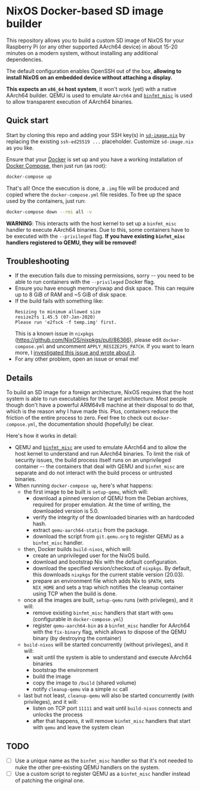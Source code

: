 # NixOS Docker-based SD image builder
This repository allows you to build a custom SD image of NixOS for your Raspberry Pi (or any other
supported AArch64 device) in about 15-20 minutes on a modern system, without installing any
additional dependencies. 

The default configuration enables OpenSSH out of the box, **allowing to install NixOS on an embedded
device without attaching a display.**

**This expects an `x86_64` host system**, it won't work (yet) with a native AArch64 builder. QEMU is
used to emulate `AArch64` and [`binfmt_misc`](https://en.wikipedia.org/wiki/Binfmt_misc) is used to
allow transparent execution of AArch64 binaries.

## Quick start
Start by cloning this repo and adding your SSH key(s) in [`sd-image.nix`](sd-image.nix) by replacing
the existing `ssh-ed25519 ...` placeholder. Customize `sd-image.nix` as you like.

Ensure that your [Docker](https://www.docker.com/) is set up and you have a working installation of
[Docker Compose](https://docs.docker.com/compose/), then just run (as root):

```sh
docker-compose up
```

That's all! Once the execution is done, a `.img` file will be produced and copied where the
`docker-compose.yml` file resides. To free up the space used by the containers, just run:

```sh
docker-compose down --rmi all -v
```

**WARNING**: This interacts with the host kernel to set up a `binfmt_misc` handler to execute
AArch64 binaries. Due to this, some containers have to be executed with the `--privileged` flag.
**If you have existing `binfmt_misc` handlers registered to QEMU, they will be removed!**

## Troubleshooting

- If the execution fails due to missing permissions, sorry -- you need to be able to run containers
  with the `--privileged` Docker flag.
- Ensure you have enough memory/swap and disk space. This can require up to 8 GiB of RAM and ~5 GiB
  of disk space.
- If the build fails with something like:
  ```
  Resizing to minimum allowed size
  resize2fs 1.45.5 (07-Jan-2020)
  Please run 'e2fsck -f temp.img' first.
  ```
  This is a known issue in `nixpkgs` (https://github.com/NixOS/nixpkgs/pull/86366), please edit
  `docker-compose.yml` and uncomment `APPLY_RESIZE2FS_PATCH`. If you want to learn more, I
  [investigated this issue and wrote about
  it](https://rbf.dev/blog/2020/04/why-doesnt-resize2fs-resize-my-fs/).
- For any other problem, open an issue or email me!

## Details

To build an SD image for a foreign architecture, NixOS requires that the host system is able to run
executables for the target architecture. Most people though don't have a powerful ARM64v8 machine at
their disposal to do that, which is the reason why I have made this. Plus, containers reduce the
friction of the entire process to zero. Feel free to check out `docker-compose.yml`, the
documentation should (hopefully) be clear.

Here's how it works in detail:
- QEMU and [`binfmt_misc`](https://en.wikipedia.org/wiki/Binfmt_misc) are used to emulate AArch64
  and to allow the host kernel to understand and run AArch64 binaries. To limit the risk of security
  issues, the build process itself runs on an unprivileged container -- the containers that deal
  with QEMU and `binfmt_misc` are separate and do not interact with the build process or untrusted
  binaries.
- When running `docker-compose up`, here's what happens:
  - the first image to be built is `setup-qemu`, which will:
    - download a pinned version of QEMU from the Debian archives, required for proper emulation. At
      the time of writing, the downloaded version is 5.0.
    - verify the integrity of the downloaded binaries with an hardcoded hash.
    - extract `qemu-aarch64-static` from the package.
    - download the script from `git.qemu.org` to register QEMU as a `binfmt_misc` handler.
  - then, Docker builds `build-nixos`, which will:
    - create an unprivileged user for the NixOS build.
    - download and bootstrap Nix with the default configuration.
    - download the specified version/checkout of `nixpkgs`. By default, this downloads `nixpkgs` for
      the current stable version (20.03).
    - prepare an environment file which adds Nix to `$PATH`, sets `NIX_HOME` and sets a trap which
      notifies the cleanup container using TCP when the build is done.
  - once all the images are built, `setup-qemu` runs (with privileges), and it will:
    - remove existing `binfmt_misc` handlers that start with `qemu` (configurable in
      `docker-compose.yml`)
    - register `qemu-aarch64-bin` as a `binfmt_misc` handler for AArch64 with the `fix-binary` flag,
      which allows to dispose of the QEMU binary (by destroying the container)
  - `build-nixos` will be started concurrently (without privileges), and it will:
    - wait until the system is able to understand and execute AArch64 binaries
    - bootstrap the environment
    - build the image
    - copy the image to `/build` (shared volume)
    - notify `cleanup-qemu` via a simple `nc` call
  - last but not least, `cleanup-qemu` will also be started concurrently (with privileges), and it
    will:
    - listen on TCP port `11111` and wait until `build-nixos` connects and unlocks the process
    - after that happens, it will remove `binfmt_misc` handlers that start with `qemu` and leave the
      system clean

## TODO

- [ ] Use a unique name as the `binfmt_misc` handler so that it's not needed to nuke the other
  pre-existing QEMU handlers on the system.
- [ ] Use a custom script to register QEMU as a `binfmt_misc` handler instead of patching the
  original one.
